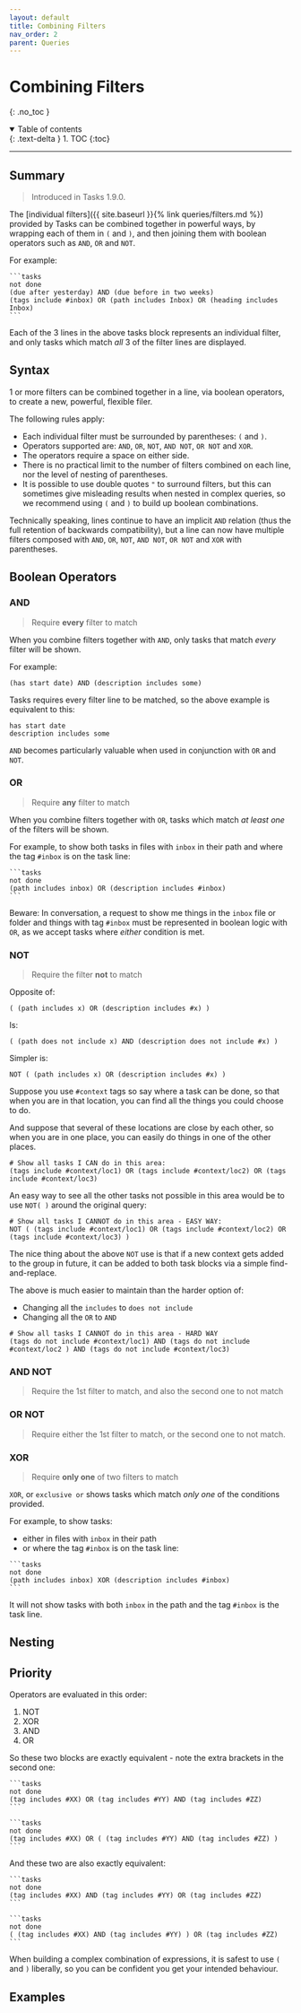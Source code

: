 ```yaml
---
layout: default
title: Combining Filters
nav_order: 2
parent: Queries
---
```


# Combining Filters

{: .no_toc }

<details open markdown="block">
  <summary>
    Table of contents
  </summary>
  {: .text-delta }
1. TOC
{:toc}
</details>

---

## Summary

> Introduced in Tasks 1.9.0.

The [individual filters]({{ site.baseurl }}{% link queries/filters.md %}) provided by Tasks can be combined together in powerful ways, by wrapping each of them in `(` and `)`,
and then joining them with boolean operators such as `AND`, `OR` and `NOT`.

For example:

````text
```tasks
not done
(due after yesterday) AND (due before in two weeks)
(tags include #inbox) OR (path includes Inbox) OR (heading includes Inbox)
```
````

Each of the 3 lines in the above tasks block represents an individual filter, and only tasks which match _all_ 3 of the filter lines
are displayed.

## Syntax

1 or more filters can be combined together in a line, via boolean operators, to create a new, powerful, flexible filer.

The following rules apply:

- Each individual filter must be surrounded by parentheses: `(` and `)`.
- Operators supported are: `AND`, `OR`, `NOT`, `AND NOT`, `OR NOT` and `XOR`.
- The operators require a space on either side.
- There is no practical limit to the number of filters combined on each line, nor the level of nesting of parentheses.
- It is possible to use double quotes `"` to surround filters, but this can sometimes give misleading results when nested in complex queries, so we recommend using `(` and `)` to build up boolean combinations.

Technically speaking, lines continue to have an implicit `AND` relation (thus the full retention of backwards compatibility), but a line can now have multiple filters composed with `AND`, `OR`, `NOT`, `AND NOT`, `OR NOT` and `XOR` with parentheses.

## Boolean Operators

### AND

> Require **every** filter to match

When you combine filters together with `AND`, only tasks that match _every_ filter will be shown.

For example:

````text
(has start date) AND (description includes some)
````

Tasks requires every filter line to be matched, so the above example is equivalent to this:

````text
has start date
description includes some
````

`AND` becomes particularly valuable when used in conjunction with `OR` and `NOT`.

### OR

> Require **any** filter to match

When you combine filters together with `OR`, tasks which match _at least one_ of the filters will be shown.

For example, to show both tasks in files with `inbox` in their path and where the tag `#inbox` is on the task line:

````text
```tasks
not done
(path includes inbox) OR (description includes #inbox)
```
````

Beware: In conversation, a request to show me things in the `inbox` file or folder and things with tag `#inbox` must be represented in boolean logic with `OR`, as we accept tasks where _either_ condition is met.

### NOT

> Require the filter **not** to match

Opposite of:

````text
( (path includes x) OR (description includes #x) )
````

Is:

````text
( (path does not include x) AND (description does not include #x) )
````

Simpler is:

```text
NOT ( (path includes x) OR (description includes #x) )
```

Suppose you use `#context` tags so say where a task can be done, so that when you are in that location, you can
find all the things you could choose to do.

And suppose that several of these locations are close by each other, so when you are in one place, you can easily do things in one of the other places.

````text
# Show all tasks I CAN do in this area:
(tags include #context/loc1) OR (tags include #context/loc2) OR (tags include #context/loc3)
````

An easy way to see all the other tasks not possible in this area would be to use `NOT( )` around the original query:

````text
# Show all tasks I CANNOT do in this area - EASY WAY:
NOT ( (tags include #context/loc1) OR (tags include #context/loc2) OR (tags include #context/loc3) )
````

The nice thing about the above `NOT` use is that if a new context gets added to the group in future, it can be added to both task blocks via a simple find-and-replace.

The above is much easier to maintain than the harder option of:

- Changing all the `includes` to `does not include`
- Changing all the `OR` to `AND`

````text
# Show all tasks I CANNOT do in this area - HARD WAY
(tags do not include #context/loc1) AND (tags do not include #context/loc2 ) AND (tags do not include #context/loc3)
````

### AND NOT

> Require the 1st filter to match, and also the second one to not match

### OR NOT

> Require either the 1st filter to match, or the second one to not match.

### XOR

> Require **only one** of two filters to match

`XOR`, or `exclusive or` shows tasks which match _only one_ of the conditions provided.

For example, to show tasks:

- either in files with `inbox` in their path
- or where the tag `#inbox` is on the task line:

````text
```tasks
not done
(path includes inbox) XOR (description includes #inbox)
```
````

It will not show tasks with both `inbox` in the path and the tag `#inbox` is the task line.

## Nesting

## Priority

Operators are evaluated in this order:

1. NOT
2. XOR
3. AND
4. OR

So these two blocks are exactly equivalent - note the extra brackets in the second one:

````text
```tasks
not done
(tag includes #XX) OR (tag includes #YY) AND (tag includes #ZZ)
```
````

````text
```tasks
not done
(tag includes #XX) OR ( (tag includes #YY) AND (tag includes #ZZ) )
```
````

And these two are also exactly equivalent:

````text
```tasks
not done
(tag includes #XX) AND (tag includes #YY) OR (tag includes #ZZ)
```
````

````text
```tasks
not done
( (tag includes #XX) AND (tag includes #YY) ) OR (tag includes #ZZ)
```
````

When building a complex combination of expressions, it is safest to use `(` and `)` liberally, so you can be confident you get your intended behaviour.

## Examples
